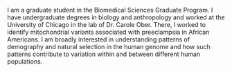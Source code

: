 I am a graduate student in the Biomedical Sciences Graduate Program. I have
undergraduate degrees in biology and anthropology and worked at the University
of Chicago in the lab of Dr. Carole Ober. There, I worked to identify
mitochondrial variants associated with preeclampsia in African Americans. I am
broadly interested in understanding patterns of demography and natural
selection in the human genome and how such patterns contribute to variation
within and between different human populations.